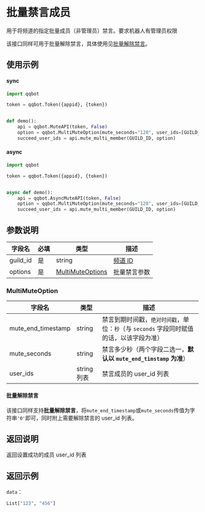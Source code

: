 # 批量禁言成员

用于将频道的指定批量成员（非管理员）禁言。要求机器人有管理员权限

该接口同样可用于批量解除禁言，具体使用见[批量解除禁言](#批量解除禁言)。

## 使用示例

#### sync

```python
import qqbot

token = qqbot.Token({appid}, {token})


def demo():
    api = qqbot.MuteAPI(token, False)
    option = qqbot.MultiMuteOption(mute_seconds="120", user_ids=[GUILD_TEST_MEMBER_ID])
    succeed_user_ids = api.mute_multi_member(GUILD_ID, option)
```

#### async

```python
import qqbot

token = qqbot.Token({appid}, {token})


async def demo():
    api = qqbot.AsyncMuteAPI(token, False)
    option = qqbot.MultiMuteOption(mute_seconds="120", user_ids=[GUILD_TEST_MEMBER_ID])
    succeed_user_ids = api.mute_multi_member(GUILD_ID, option)
```

## 参数说明

| 字段名  | 必填 | 类型                      | 描述                         |
| ------- | ---- | ------------------------- | ---------------------------- |
| guild_id | 是   | string                    | [频道 ID](../../model/guild.md) |
| options  | 是   | [MultiMuteOptions](#multimuteoption) | 批量禁言参数             |

### MultiMuteOption

| 字段名  | 类型   | 描述                                                                                    |
| ------- | ------ | --------------------------------------------------------------------------------------- |
| mute_end_timestamp  | string | 禁言到期时间戳，`绝对时间戳`，单位：`秒`（与 `seconds` 字段同时赋值的话，以该字段为准） |
| mute_seconds        | string | 禁言多少秒（两个字段二选一，**默认以 `mute_end_timstamp` 为准**）                         |
| user_ids            | string 列表 | 禁言成员的 user_id 列表                       |

#### 批量解除禁言

该接口同样支持**批量解除禁言**，将`mute_end_timestamp`或`mute_seconds`传值为字符串`'0'`即可，同时附上需要解除禁言的 user_id 列表。

## 返回说明

返回设置成功的成员 user_id 列表

## 返回示例

`data`：

```python
List["123", "456"]
```

